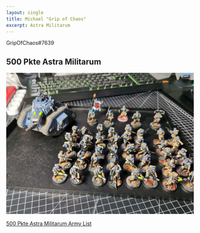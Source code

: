 ```yaml
---
layout: single
title: Michael "Grip of Chaos"
excerpt: Astra Militarum
---
```


GripOfChaos#7639

## 500 Pkte Astra Militarum

![500 Pkte Astra Militarum](../assets/images/500_gripofchaos_1.jpg)

<a href="../assets/armylists/500_gripofchaos.txt" download>500 Pkte Astra Militarum Army List</a>